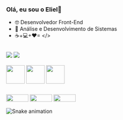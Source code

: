 ### Olá, eu sou o Eliel👋

- 🤓 Desenvolvedor Front-End 
- 🌱 Análise e Desenvolvimento de Sistemas
-  ☕+💻+❤= </>

##

<div>
<img src="https://github-readme-stats.vercel.app/api?username=elielgomes&show_icons=true&theme=gruvbox">
<img src="https://github-readme-stats.vercel.app/api/top-langs/?username=elielgomes&layout=compact)">
</div>

 <div style="display: inline-block"><br>
  <img align="center" width="50 height="40" src="https://cdn.jsdelivr.net/gh/devicons/devicon/icons/javascript/javascript-original.svg" />
  <img align="center" width="50 height="40" src="https://cdn.jsdelivr.net/gh/devicons/devicon/icons/html5/html5-original.svg" />
  <img align="center" width="50 height="40" src="https://cdn.jsdelivr.net/gh/devicons/devicon/icons/css3/css3-original.svg" />
  </div><br>
  
  ##
  
 <div>
<a href="https://br.linkedin.com/in/eliel-gomes-hyertquist-49b954241" target="_blank"><img width="60" height="20" src="https://img.shields.io/badge/LinkedIn-0077B5?style=for-the-badge&logo=linkedin&logoColor=white"></a>
<a href="mailto:elielgomespg@gmail.com"><img width="60" height="20" src="https://img.shields.io/badge/Gmail-D14836?style=for-the-badge&logo=gmail&logoColor=white"></a>
<a href="mailto:elielgomespg@hotmail.com"><img width="60" height="20" src="https://img.shields.io/badge/Microsoft_Outlook-0078D4?style=for-the-badge&logo=microsoft-outlook&logoColor=white"></a>

![Snake animation](https://github.com/elielgomes/elielgomes/blob/output/github-contribution-grid-snake.svg)                                                                </div>                                                                             
                                                                                                                                                  
